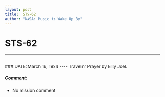 ```yaml
---
layout: post
title:  STS-62
author: "NASA: Music to Wake Up By"
---
```


# STS-62
----
<br/>
### DATE: March 16, 1994
----
Travelin' Prayer by Billy Joel.

##### Comment:
* No mission comment
